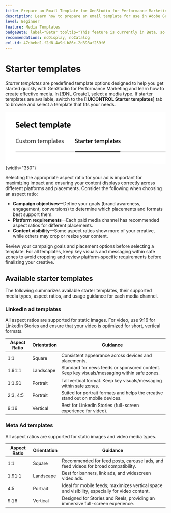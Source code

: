 ```yaml
---
title: Prepare an Email Template for GenStudio for Performance Marketing
description: Learn how to prepare an email template for use in Adobe GenStudio for Performance Marketing.
level: Beginner
feature: Media Templates
badgeBeta: label="Beta" tooltip="This feature is currently in Beta, so some functionality may be limited or subject to change."
recommendations: noDisplay, noCatalog
exl-id: 47dbebd1-f2d8-4a9d-b86c-2d398af259f6
---
```

# Starter templates

_Starter templates_ are predefined template options designed to help you get started quickly with GenStudio for Performance Marketing and learn how to create effective media. In [!DNL Create], select a media type. If starter templates are available, switch to the **[!UICONTROL Starter templates]** tab to browse and select a template that fits your needs.

![Starter templates tab](/help/assets/starter-templates.png "Select template tabs"){width="350"}

Selecting the appropriate aspect ratio for your ad is important for maximizing impact and ensuring your content displays correctly across different platforms and placements. Consider the following when choosing an aspect ratio:

- **Campaign objectives**—Define your goals (brand awareness, engagement, conversions) to determine which placements and formats best support them.
- **Platform requirements**—Each paid media channel has recommended aspect ratios for different placements.
- **Content visibility**—Some aspect ratios show more of your creative, while others may crop or resize your content.

Review your campaign goals and placement options before selecting a template. For all templates, keep key visuals and messaging within safe zones to avoid cropping and review platform-specific requirements before finalizing your creative.

## Available starter templates

The following summarizes available starter templates, their supported media types, aspect ratios, and usage guidance for each media channel.

### LinkedIn ad templates

All aspect ratios are supported for static images. For video, use 9:16 for LinkedIn Stories and ensure that your video is optimized for short, vertical formats.

| Aspect Ratio | Orientation  | Guidance                                                                                       |
|--------------|--------------|------------------------------------------------------------------------------------------------|
| 1:1          | Square       | Consistent appearance across devices and placements.                                           |
| 1.91:1       | Landscape    | Standard for news feeds or sponsored content. Keep key visuals/messaging within safe zones.    |
| 1:1.91       | Portrait     | Tall vertical format. Keep key visuals/messaging within safe zones.                            |
| 2:3, 4:5     | Portrait     | Suited for portrait formats and helps the creative stand out on mobile devices.                |
| 9:16         | Vertical     | Best for LinkedIn Stories (full-screen experience for video).                                  |

### Meta Ad templates

All aspect ratios are supported for static images and video media types.

| Aspect Ratio | Orientation  | Guidance                                                                                       |
|--------------|--------------|------------------------------------------------------------------------------------------------|
| 1:1          | Square       | Recommended for feed posts, carousel ads, and feed videos for broad compatibility.             |
| 1.91:1       | Landscape    | Best for banners, link ads, and widescreen video ads.                                          |
| 4:5          | Portrait     | Ideal for mobile feeds; maximizes vertical space and visibility, especially for video content. |
| 9:16         | Vertical     | Designed for Stories and Reels, providing an immersive full-screen experience.                 |
